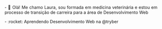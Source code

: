 
<div style="text-align: justify">
<p> - 🌟 Olá! Me chamo Laura, sou formada em medicina veterinária e estou em processo de transição de carreira para a área de Desenvolvimento Web</p>
<p> - :rocket: Aprendendo Desenvolvimento Web na @tryber</p>
</div>                   
<!---
Laura2606/Laura2606 is a ✨ special ✨ repository because its `README.md` (this file) appears on your GitHub profile.
You can click the Preview link to take a look at your changes.
--->
